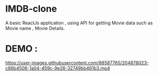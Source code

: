 # IMDB-clone

A basic ReactJs application , using API for getting Movie data such as Movie name , Movie Details.

# DEMO : 




https://user-images.githubusercontent.com/88587765/204878023-c86b4508-1a04-459c-9e26-32749bb461b3.mp4


